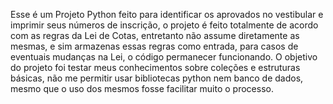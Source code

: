 Esse é um Projeto Python feito para identificar os aprovados no vestibular e imprimir seus números de inscrição, o projeto é feito totalmente de acordo com as regras da Lei de Cotas, entretanto não assume diretamente as mesmas, e sim armazenas essas regras como entrada, para casos de eventuais mudanças na Lei, o código permanecer funcionando. O objetivo do projeto foi testar meus conhecimentos sobre coleções e estruturas básicas, não me permitir usar bibliotecas python nem banco de dados, mesmo que o uso dos mesmos fosse facilitar muito o processo.